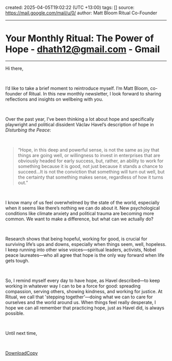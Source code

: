 
created: 2025-04-05T19:02:22 (UTC +13:00)
tags: []
source: https://mail.google.com/mail/u/0/
author: Matt Bloom Ritual Co-Founder

---

# Your Monthly Ritual: The Power of Hope - dhath12@gmail.com - Gmail

---

Hi there, 

​

I’d like to take a brief moment to reintroduce myself. I’m Matt Bloom, co-founder of Ritual. In this new monthly newsletter, I look forward to sharing reflections and insights on wellbeing with you.

​

Over the past year, I’ve been thinking a lot about hope and specifically playwright and political dissident Václav Havel’s description of hope in _Disturbing the Peace_: 

​

>“Hope, in this deep and powerful sense, is not the same as joy that things are going well, or willingness to invest in enterprises that are obviously headed for early success, but, rather, an ability to work for something because it is good, not just because it stands a chance to succeed…It is not the conviction that something will turn out well, but the certainty that something makes sense, regardless of how it turns out.” 

​

I know many of us feel overwhelmed by the state of the world, especially when it seems like there’s nothing we can do about it. New psychological conditions like climate anxiety and political trauma are becoming more common. We want to make a difference, but what can we actually do?

​

Research shows that being hopeful, working for good, is crucial for surviving life’s ups and downs, especially when things seem, well, hopeless. I keep running into other wise voices—spiritual leaders, activists, Nobel peace laureates—who all agree that hope is the only way forward when life gets tough.

​

So, I remind myself every day to have hope, as Havel described—to keep working in whatever way I can to be a force for good: spreading compassion, serving others, showing kindness, and working for justice. At Ritual, we call that 'stepping together'—doing what we can to care for ourselves and the world around us. When things feel really desperate, I hope we can all remember that practicing hope, just as Havel did, is always possible.

​

Until next time,

​

[Download](chrome-extension://kcbaglhfgbkjdnpeokaamjjkddempipm/popup/popup.html#)[Copy](chrome-extension://kcbaglhfgbkjdnpeokaamjjkddempipm/popup/popup.html#)